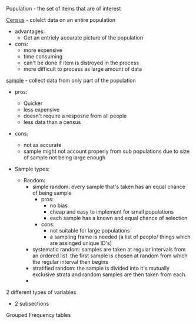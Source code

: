 Population - the set of items that are of interest 

<ins>Census</ins> - colelct data on an entire population 
- advantages:
	- Get an entriely accurate picture of the population
- cons:
	- more expensive
	- time consuming 
	- can't be done if item is distroyed in the process
	- more difficult to process as large amount of data  
 
<u>sample</u> - collect data from only part of the population
- pros:
	- Quicker
	- less expensive
	- doesn't require a resposne from all people
	- less data than a census
- cons:
	- not as accurate
	- sample might not account properly from sub populations due to size of sample not being large enough

- Sample types:
	- Random:
		- simple random: every sample that's taken has an equal chance of being sample
			- pros: 
				- no bias
				- cheap and easy to implement for small populations
				- each sample has a known and equal chance of selection
			- cons:
				- not suitable for large populations 
				- a sampling frame is needed (a list of people/ things which are assinged unique ID's)
		- systematic random: samples are taken at regular intervals from an ordered list. the first sample is chosen at random from which the regular interval then begins
		- stratified random: the sample is divided into it's mutually exclusive strata and random samples are then taken from each.
		-  

2 different types of variables
- 2 subsections

Grouped Frequency tables 



